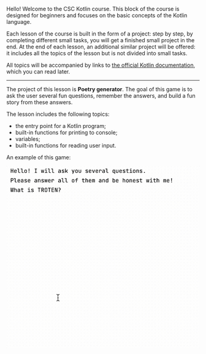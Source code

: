 Hello! Welcome to the CSC Kotlin course. 
This block of the course is designed for beginners
and focuses on the basic concepts of the Kotlin language. 

Each lesson of the course is built in the form of a project: 
step by step, by completing different small tasks, 
you will get a finished small project in the end.
At the end of each lesson, an additional similar project will be offered: 
it includes all the topics of the lesson but is not divided into small tasks.

All topics will be accompanied by links to [the official Kotlin documentation](https://kotlinlang.org/docs/home.html), 
which you can read later.

----

The project of this lesson is **Poetry generator**.
The goal of this game is to ask the user several fun questions,
remember the answers, and build a fun story from these answers.

The lesson includes the following topics:

- the entry point for a Kotlin program;
- built-in functions for printing to console;
- variables;
- built-in functions for reading user input.

An example of this game:

![The game's example](./src/main/resources/images/game.gif "The game's example")
